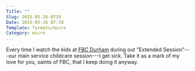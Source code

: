 ```yaml
---
Title: ""
Slug: 2015-05-26-0719
Date: 2015-05-26 07:19
Template: formats/micro
Category: micro
...
```


Every time I watch the kids at [FBC Durham] during out "Extended Session"---our
main service childcare session---I get sick. Take it as a mark of my love for
you, saints of FBC, that I keep doing it anyway.

[FBC Durham]: http://www.fbcdurham.org
